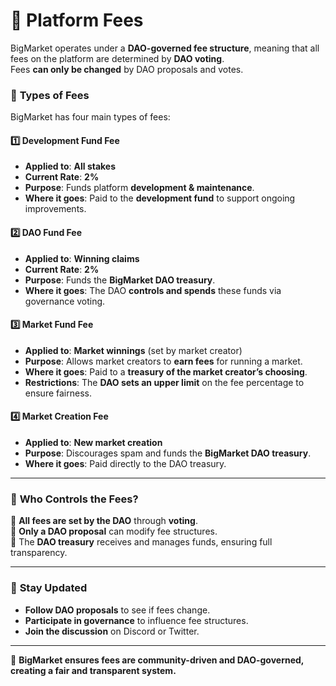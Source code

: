 # 📘 Platform Fees

BigMarket operates under a **DAO-governed fee structure**, meaning that all fees on the platform are determined by **DAO voting**.\
Fees **can only be changed** by DAO proposals and votes.

### 🔹 **Types of Fees**

BigMarket has four main types of fees:

#### 1️⃣ **Development Fund Fee**

* **Applied to**: **All stakes**
* **Current Rate**: **2%**
* **Purpose**: Funds platform **development & maintenance**.
* **Where it goes**: Paid to the **development fund** to support ongoing improvements.

#### 2️⃣ **DAO Fund Fee**

* **Applied to**: **Winning claims**
* **Current Rate**: **2%**
* **Purpose**: Funds the **BigMarket DAO treasury**.
* **Where it goes**: The DAO **controls and spends** these funds via governance voting.

#### 3️⃣ **Market Fund Fee**

* **Applied to**: **Market winnings** (set by market creator)
* **Purpose**: Allows market creators to **earn fees** for running a market.
* **Where it goes**: Paid to a **treasury of the market creator’s choosing**.
* **Restrictions**: The **DAO sets an upper limit** on the fee percentage to ensure fairness.

#### 4️⃣ **Market Creation Fee**

* **Applied to**: **New market creation**
* **Purpose**: Discourages spam and funds the **BigMarket DAO treasury**.
* **Where it goes**: Paid directly to the DAO treasury.

***

### 🔹 **Who Controls the Fees?**

🔹 **All fees are set by the DAO** through **voting**.\
🔹 **Only a DAO proposal** can modify fee structures.\
🔹 The **DAO treasury** receives and manages funds, ensuring full transparency.

***

### 📢 **Stay Updated**

* **Follow DAO proposals** to see if fees change.
* **Participate in governance** to influence fee structures.
* **Join the discussion** on Discord or Twitter.

***

🚀 **BigMarket ensures fees are community-driven and DAO-governed, creating a fair and transparent system.**
